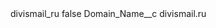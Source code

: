 <?xml version="1.0" encoding="UTF-8"?>
<CustomMetadata xmlns="http://soap.sforce.com/2006/04/metadata" xmlns:xsi="http://www.w3.org/2001/XMLSchema-instance" xmlns:xsd="http://www.w3.org/2001/XMLSchema">
    <label>divismail_ru</label>
    <protected>false</protected>
    <values>
        <field>Domain_Name__c</field>
        <value xsi:type="xsd:string">divismail.ru</value>
    </values>
</CustomMetadata>
